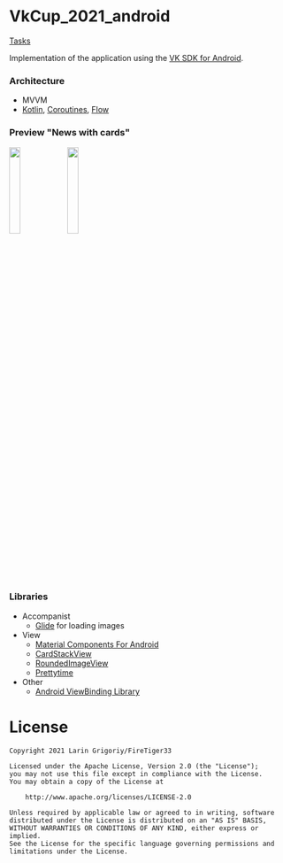 # VkCup_2021_android 
[Tasks](https://vk.com/@vkteam-vk-cup-2021-mobile-elimination-17249)

Implementation of the application using the [VK SDK for Android](https://github.com/VKCOM/vk-android-sdk).

### Architecture

* MVVM
* [Kotlin](https://kotlinlang.org/), [Coroutines](https://github.com/Kotlin/kotlinx.coroutines),
  [Flow](https://kotlinlang.org/docs/flow.html)

### Preview "News with cards"
<p align="left">
<img src="gitResources/task_2_light_theme.gif" width="20%"/>
<img src="gitResources/task_2_night_theme.gif" width="20%"/>
</p>

### Libraries

* Accompanist
    * [Glide](https://github.com/bumptech/glide) for loading images
* View
    * [Material Components For Android](https://mvnrepository.com/artifact/com.google.android.material/material)
    * [CardStackView](https://github.com/yuyakaido/CardStackView)
    * [RoundedImageView](https://github.com/vinc3m1/RoundedImageView)
    * [Prettytime](https://github.com/ocpsoft/prettytime)
* Other
    * [Android ViewBinding Library](https://github.com/yogacp/android-viewbinding)

# License

```
Copyright 2021 Larin Grigoriy/FireTiger33

Licensed under the Apache License, Version 2.0 (the "License");
you may not use this file except in compliance with the License.
You may obtain a copy of the License at

    http://www.apache.org/licenses/LICENSE-2.0

Unless required by applicable law or agreed to in writing, software
distributed under the License is distributed on an "AS IS" BASIS,
WITHOUT WARRANTIES OR CONDITIONS OF ANY KIND, either express or implied.
See the License for the specific language governing permissions and
limitations under the License.
```

